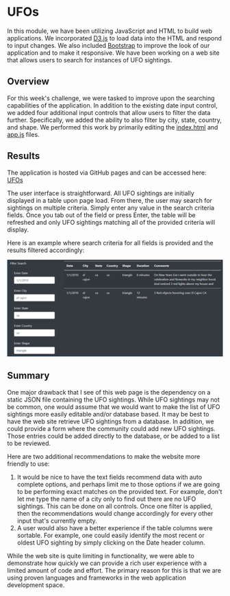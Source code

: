 # UFOs
In this module, we have been utilizing JavaScript and HTML to build web applications. We incorporated [D3.js](https://d3js.org/) to load data into the HTML and respond to input changes. We also included [Bootstrap](https://getbootstrap.com/) to improve the look of our application and to make it responsive. We have been working on a web site that allows users to search for instances of UFO sightings.

## Overview
For this week's challenge, we were tasked to improve upon the searching capabilities of the application. In addition to the existing date input control, we added four additional input controls that allow users to filter the data further. Specifically, we added the ability to also filter by city, state, country, and shape. We performed this work by primarily editing the [index.html](index.html) and [app.js](static/js/app.js) files.

## Results
The application is hosted via GitHub pages and can be accessed here: [UFOs](https://haldud.github.io/ufos/)

The user interface is straightforward. All UFO sightings are initially displayed in a table upon page load. From there, the user may search for sightings on multiple criteria. Simply enter any value in the search criteria fields. Once you tab out of the field or press Enter, the table will be refreshed and only UFO sightings matching all of the provided criteria will display.

Here is an example where search criteria for all fields is provided and the results filtered accordingly:

![Search Example](searchExample.png)

## Summary
One major drawback that I see of this web page is the dependency on a static JSON file containing the UFO sightings. While UFO sightings may not be common, one would assume that we would want to make the list of UFO sightings more easily editable and/or database based. It may be best to have the web site retrieve UFO sightings from a database. In addition, we could provide a form where the community could add new UFO sightings. Those entries could be added directly to the database, or be added to a list to be reviewed.

Here are two additional recommendations to make the website more friendly to use:
1. It would be nice to have the text fields recommend data with auto complete options, and perhaps limit me to those options if we are going to be performing exact matches on the provided text. For example, don't let me type the name of a city only to find out there are no UFO sightings. This can be done on all controls. Once one filter is applied, then the recommendations would change accordingly for every other input that's currently empty.
2. A user would also have a better experience if the table columns were sortable. For example, one could easily identify the most recent or oldest UFO sighting by simply clicking on the Date header column.

While the web site is quite limiting in functionality, we were able to demonstrate how quickly we can provide a rich user experience with a limited amount of code and effort. The primary reason for this is that we are using proven languages and frameworks in the web application development space.
